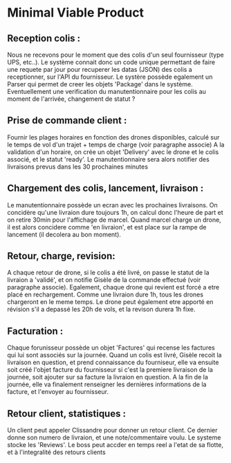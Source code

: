 # Minimal Viable Product

## Reception colis :
Nous ne recevons pour le moment que des colis d'un seul fournisseur (type UPS, etc..).
Le système connait donc un code unique permettant de faire une requete par jour pour recuperer les datas (JSON) des colis a receptionner, sur l'API du fournisseur.
Le systère possède egalement un Parser qui permet de creer les objets 'Package' dans le système.
Eventuellement une verification du manutentionnaire pour les colis au moment de l'arrivée, changement de statut ?

## Prise de commande client :
Fournir les plages horaires en fonction des drones disponibles, calculé sur le temps de vol d'un trajet + temps de charge (voir paragraphe associe)
A la validation d'un horaire, on crée un objet 'Delivery' avec le drone et le colis associé, et le statut 'ready'.
Le manutentionnaire sera alors notifier des livraisons prevus dans les 30 prochaines minutes

## Chargement des colis, lancement, livraison :
Le manutentionnaire possède un ecran avec les prochaines livraisons. On concidère qu'une livraion dure toujours 1h, on calcul donc l'heure de part et on retire 30min pour l'affichage de marcel. 
Quand marcel charge un drone, il est alors concidere comme 'en livraion', et est place sur la rampe de lancement (il decolera au bon moment).

## Retour, charge, revision:
A chaque retour de drone, si le colis a été livré, on passe le statut de la livraion a 'validé', et on notifie Gisèle de la commande effectué (voir paragraphe associe). Egalement, chaque drone qui revient est forcé a etre placé en rechargement. Comme une livraion dure 1h, tous les drones chargeront en le meme temps. Le drone peut également etre apporté en révision s'il a depassé les 20h de vols, et la revison durera 1h fixe.

## Facturation :
Chaque forunisseur possède un objet 'Factures' qui recense les factures qui lui sont associés sur la journée. Quand un colis est livré, Gisèle recoit la livraison en question, et prend connaissance du fourniseur, elle va ensuite soit créé l'objet facture du fournisseur si c'est la premiere livraison de la journée, soit ajouter sur sa facture la livraion en question. 
A la fin de la journée, elle va finalement renseigner les dernières informations de la facture, et l'envoyer au fournisseur.

## Retour client, statistiques : 
Un client peut appeler Clissandre pour donner un retour client. Ce dernier donne son numero de livraion, et une note/commentaire voulu. Le systeme stocke les 'Reviews'. 
Le boss peut accder en temps reel a l'etat de sa flotte, et à l'integralité des retours clients






